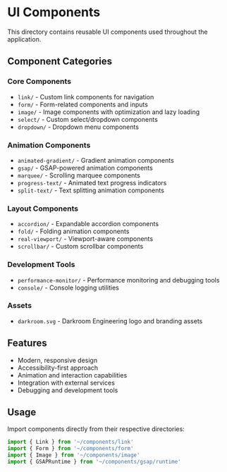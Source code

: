# UI Components

This directory contains reusable UI components used throughout the application.

## Component Categories

### Core Components
- `link/` - Custom link components for navigation
- `form/` - Form-related components and inputs
- `image/` - Image components with optimization and lazy loading
- `select/` - Custom select/dropdown components
- `dropdown/` - Dropdown menu components

### Animation Components
- `animated-gradient/` - Gradient animation components
- `gsap/` - GSAP-powered animation components
- `marquee/` - Scrolling marquee components
- `progress-text/` - Animated text progress indicators
- `split-text/` - Text splitting animation components

### Layout Components
- `accordion/` - Expandable accordion components
- `fold/` - Folding animation components
- `real-viewport/` - Viewport-aware components
- `scrollbar/` - Custom scrollbar components

### Development Tools
- `performance-monitor/` - Performance monitoring and debugging tools
- `console/` - Console logging utilities

### Assets
- `darkroom.svg` - Darkroom Engineering logo and branding assets

## Features

- Modern, responsive design
- Accessibility-first approach
- Animation and interaction capabilities
- Integration with external services
- Debugging and development tools

## Usage

Import components directly from their respective directories:

```typescript
import { Link } from '~/components/link'
import { Form } from '~/components/form'
import { Image } from '~/components/image'
import { GSAPRuntime } from '~/components/gsap/runtime'
```
